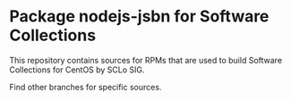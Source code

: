 # Package nodejs-jsbn for Software Collections

This repository contains sources for RPMs that are used
to build Software Collections for CentOS by SCLo SIG.

Find other branches for specific sources.
